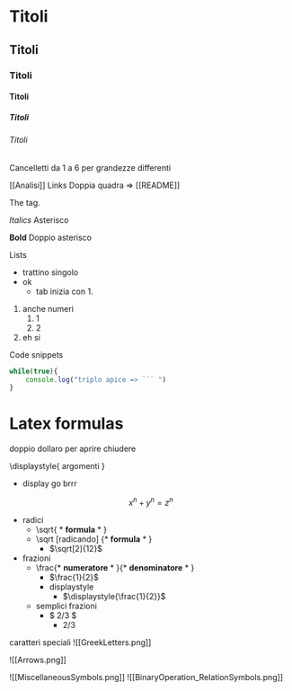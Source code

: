 # Titoli
## Titoli
### Titoli
#### Titoli
##### Titoli
###### Titoli
Cancelletti da 1 a 6 per grandezze differenti

\[\[Analisi]]
Links
Doppia quadra  => [[README]]

The tag.

*Italics*
Asterisco

**Bold**
Doppio asterisco

Lists
- trattino singolo
- ok
	- tab
inizia con 1.
1. anche numeri
	1. 1
	2. 2
2. eh si

Code snippets
``` js
while(true){
	console.log("triplo apice => ``` ")
}
```

# Latex formulas
doppio dollaro per aprire chiudere

\\displaystyle{ argomenti } 
- display go brrr

$$x^n + y^n = z^n$$

- radici
	- \\sqrt{ * **formula** * }
	- \sqrt \[radicando] {* **formula** * }
		- $\sqrt[2]{12}$
- frazioni
	- \\frac{* **numeratore** * }{* **denominatore** * }
		- $\frac{1}{2}$
		- displaystyle
			-  $\displaystyle{\frac{1}{2}}$
	- semplici frazioni
		- $ 2/3 $ 
			- $2/3$ 

caratteri speciali
![[GreekLetters.png]]

![[Arrows.png]]

![[MiscellaneousSymbols.png]]
![[BinaryOperation_RelationSymbols.png]]